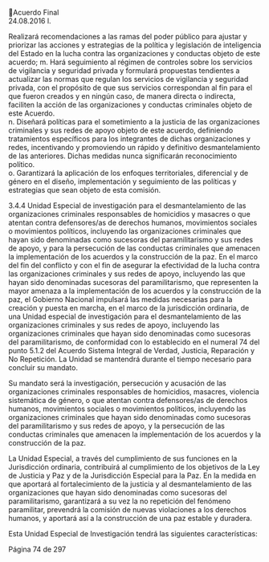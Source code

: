 Acuerdo Final  
24.08.2016 
l.

Realizará  recomendaciones  a  las  ramas  del  poder  público  para  ajustar  y  priorizar  las  acciones  y 
estrategias de la política y legislación de inteligencia del Estado en la lucha contra las organizaciones 
y conductas objeto de este acuerdo; 
m. Hará  seguimiento  al  régimen  de  controles  sobre  los  servicios  de  vigilancia  y  seguridad  privada  y 
formulará  propuestas  tendientes  a  actualizar  las  normas  que  regulan  los  servicios  de  vigilancia  y 
seguridad  privada,  con  el  propósito  de  que  sus  servicios  correspondan  al  fin  para  el  que  fueron 
creados y en ningún caso, de manera directa o indirecta, faciliten la acción de las organizaciones y 
conductas criminales objeto de este Acuerdo.  
n. Diseñará políticas para el sometimiento a la justicia de las organizaciones criminales y sus redes de 
apoyo  objeto  de  este  acuerdo,  definiendo  tratamientos  específicos  para  los  integrantes  de  dichas 
organizaciones y redes, incentivando y promoviendo un rápido y definitivo desmantelamiento de las 
anteriores. Dichas medidas nunca significarán reconocimiento político.   
o. Garantizará  la  aplicación  de  los  enfoques  territoriales,  diferencial  y  de  género  en  el  diseño, 
implementación y seguimiento de las políticas y estrategias que sean objeto de esta comisión.  
 
3.4.4  Unidad  Especial  de  investigación  para  el  desmantelamiento  de  las  organizaciones  criminales 
responsables  de  homicidios  y  masacres  o  que  atentan  contra  defensores/as  de  derechos  humanos, 
movimientos sociales o movimientos políticos, incluyendo las organizaciones criminales que hayan sido 
denominadas como sucesoras del paramilitarismo y sus redes de apoyo, y para la persecución de las 
conductas criminales que amenacen la implementación de los acuerdos y la construcción de la paz. 
En el marco del fin del conflicto y con el fin de asegurar la efectividad de la lucha contra las organizaciones 
criminales  y  sus  redes  de  apoyo,  incluyendo  las  que  hayan  sido  denominadas  sucesoras  del 
paramilitarismo,  que  representen  la  mayor  amenaza  a  la  implementación  de  los  acuerdos  y  la 
construcción de la paz, el Gobierno Nacional impulsará las medidas necesarias para la creación y puesta 
en  marcha,  en  el  marco  de  la  jurisdicción  ordinaria,  de  una  Unidad  especial  de  investigación  para  el 
desmantelamiento de las organizaciones criminales y sus redes de apoyo, incluyendo las organizaciones 
criminales  que  hayan  sido  denominadas  como  sucesoras  del  paramilitarismo,  de  conformidad  con  lo 
establecido en el numeral 74 del punto 5.1.2 del Acuerdo Sistema Integral de Verdad, Justicia, Reparación 
y No Repetición. La Unidad se mantendrá durante el tiempo necesario para concluir su mandato. 
 
Su mandato será la investigación, persecución y acusación de las organizaciones criminales responsables 
de  homicidios,  masacres,  violencia  sistemática  de  género,  o  que  atentan  contra  defensores/as  de 
derechos  humanos,  movimientos  sociales  o  movimientos  políticos,  incluyendo  las  organizaciones 
criminales que hayan sido denominadas como sucesoras del paramilitarismo y sus redes de apoyo, y la 
persecución  de  las  conductas  criminales  que  amenacen  la  implementación  de  los  acuerdos  y  la 
construcción de la paz. 
 
La Unidad Especial, a través del cumplimiento de sus funciones en la Jurisdicción ordinaria, contribuirá al 
cumplimiento de los objetivos de la Ley de Justicia y Paz y de la Jurisdicción Especial para la Paz. En la 
medida en que aportará al fortalecimiento de la justicia y al desmantelamiento de las organizaciones que 
hayan sido denominadas como sucesoras del paramilitarismo, garantizará a su vez la no repetición del 
fenómeno paramilitar, prevendrá la comisión de nuevas violaciones a los derechos humanos, y aportará 
así a la construcción de una paz estable y duradera.  
 
Esta Unidad Especial de Investigación tendrá las siguientes características: 
 
Página 74 de 297 

 

